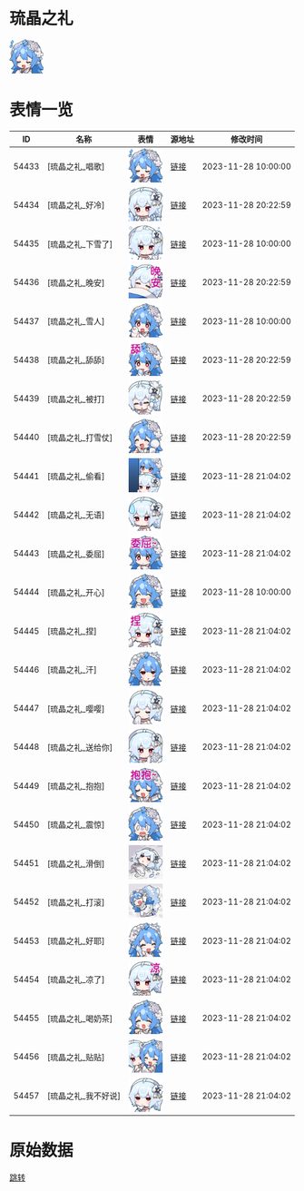 # 琉晶之礼

<img src="./cover.png" height="60" alt="cover" />

# 表情一览

|ID|名称|表情|源地址|修改时间|
|----|----|----|----|----|
|54433|[琉晶之礼_唱歌]|<img src="./pic/054433_%5B琉晶之礼_唱歌%5D.png" height="60" alt="唱歌"/>|[链接](https://i0.hdslb.com/bfs/emote/c58f954930cc73dc4a4799822be29567e451cff2.png)|2023-11-28 10:00:00|
|54434|[琉晶之礼_好冷]|<img src="./pic/054434_%5B琉晶之礼_好冷%5D.png" height="60" alt="好冷"/>|[链接](https://i0.hdslb.com/bfs/emote/4df83ef0e7762edbb05156b76539cdaa5976975a.png)|2023-11-28 20:22:59|
|54435|[琉晶之礼_下雪了]|<img src="./pic/054435_%5B琉晶之礼_下雪了%5D.png" height="60" alt="下雪了"/>|[链接](https://i0.hdslb.com/bfs/emote/a5293ca14276dcd046acc03df736eb3120260a7a.png)|2023-11-28 10:00:00|
|54436|[琉晶之礼_晚安]|<img src="./pic/054436_%5B琉晶之礼_晚安%5D.png" height="60" alt="晚安"/>|[链接](https://i0.hdslb.com/bfs/emote/197d837f908ed29c9fd4ad5950969adbbeeeea5c.png)|2023-11-28 20:22:59|
|54437|[琉晶之礼_雪人]|<img src="./pic/054437_%5B琉晶之礼_雪人%5D.png" height="60" alt="雪人"/>|[链接](https://i0.hdslb.com/bfs/emote/f385459f9632e05ccce1e48c2a4dbc61e7cedd4b.png)|2023-11-28 10:00:00|
|54438|[琉晶之礼_舔舔]|<img src="./pic/054438_%5B琉晶之礼_舔舔%5D.png" height="60" alt="舔舔"/>|[链接](https://i0.hdslb.com/bfs/emote/e54de76a2039e45d5c47996568274c7851d40ea8.png)|2023-11-28 20:22:59|
|54439|[琉晶之礼_被打]|<img src="./pic/054439_%5B琉晶之礼_被打%5D.png" height="60" alt="被打"/>|[链接](https://i0.hdslb.com/bfs/emote/9ffdd182ba3682defeffa67ef9c069d1c4cad449.png)|2023-11-28 20:22:59|
|54440|[琉晶之礼_打雪仗]|<img src="./pic/054440_%5B琉晶之礼_打雪仗%5D.png" height="60" alt="打雪仗"/>|[链接](https://i0.hdslb.com/bfs/emote/f5b4a53c7c099ada5377afc56f249d04bb3648f5.png)|2023-11-28 20:22:59|
|54441|[琉晶之礼_偷看]|<img src="./pic/054441_%5B琉晶之礼_偷看%5D.png" height="60" alt="偷看"/>|[链接](https://i0.hdslb.com/bfs/emote/e1ba99c662b1e23e1aaf7e5eec5f856945187504.png)|2023-11-28 21:04:02|
|54442|[琉晶之礼_无语]|<img src="./pic/054442_%5B琉晶之礼_无语%5D.png" height="60" alt="无语"/>|[链接](https://i0.hdslb.com/bfs/emote/f097b07959388704b0af675e65a7e7fd78eb6a05.png)|2023-11-28 21:04:02|
|54443|[琉晶之礼_委屈]|<img src="./pic/054443_%5B琉晶之礼_委屈%5D.png" height="60" alt="委屈"/>|[链接](https://i0.hdslb.com/bfs/emote/d8e23af286666f13dcdc0d12697b5e4f29f0a787.png)|2023-11-28 21:04:02|
|54444|[琉晶之礼_开心]|<img src="./pic/054444_%5B琉晶之礼_开心%5D.png" height="60" alt="开心"/>|[链接](https://i0.hdslb.com/bfs/emote/786102ed58024353cbc5f90ce8200f6e85577e1e.png)|2023-11-28 10:00:00|
|54445|[琉晶之礼_捏]|<img src="./pic/054445_%5B琉晶之礼_捏%5D.png" height="60" alt="捏"/>|[链接](https://i0.hdslb.com/bfs/emote/666a2a911fa324777dce6f3f25d9cfd3308c75d7.png)|2023-11-28 21:04:02|
|54446|[琉晶之礼_汗]|<img src="./pic/054446_%5B琉晶之礼_汗%5D.png" height="60" alt="汗"/>|[链接](https://i0.hdslb.com/bfs/emote/c40f48c8ac91dba4d61dbc7522e64ec98c2a8d36.png)|2023-11-28 21:04:02|
|54447|[琉晶之礼_嘤嘤]|<img src="./pic/054447_%5B琉晶之礼_嘤嘤%5D.png" height="60" alt="嘤嘤"/>|[链接](https://i0.hdslb.com/bfs/emote/df30264384f8712684aea83af65304d5c17aa8df.png)|2023-11-28 21:04:02|
|54448|[琉晶之礼_送给你]|<img src="./pic/054448_%5B琉晶之礼_送给你%5D.png" height="60" alt="送给你"/>|[链接](https://i0.hdslb.com/bfs/emote/e016836ec68c1d9de739ded4d62de9d8205bc1da.png)|2023-11-28 21:04:02|
|54449|[琉晶之礼_抱抱]|<img src="./pic/054449_%5B琉晶之礼_抱抱%5D.png" height="60" alt="抱抱"/>|[链接](https://i0.hdslb.com/bfs/emote/311a45dcb7de270c46ea34af39a6c4415e2a71cf.png)|2023-11-28 21:04:02|
|54450|[琉晶之礼_震惊]|<img src="./pic/054450_%5B琉晶之礼_震惊%5D.png" height="60" alt="震惊"/>|[链接](https://i0.hdslb.com/bfs/emote/4bb86429978c37641e3dd52f84d0fa180a58996e.png)|2023-11-28 21:04:02|
|54451|[琉晶之礼_滑倒]|<img src="./pic/054451_%5B琉晶之礼_滑倒%5D.png" height="60" alt="滑倒"/>|[链接](https://i0.hdslb.com/bfs/emote/e650c91f7962f30c9f756d329de6c287fadff716.png)|2023-11-28 21:04:02|
|54452|[琉晶之礼_打滚]|<img src="./pic/054452_%5B琉晶之礼_打滚%5D.png" height="60" alt="打滚"/>|[链接](https://i0.hdslb.com/bfs/emote/76b70a6c9e28dda97cebc31c3a93dc8f682a1ebe.png)|2023-11-28 21:04:02|
|54453|[琉晶之礼_好耶]|<img src="./pic/054453_%5B琉晶之礼_好耶%5D.png" height="60" alt="好耶"/>|[链接](https://i0.hdslb.com/bfs/emote/b2f3167a02b085746bfd734b12637581113f817d.png)|2023-11-28 21:04:02|
|54454|[琉晶之礼_凉了]|<img src="./pic/054454_%5B琉晶之礼_凉了%5D.png" height="60" alt="凉了"/>|[链接](https://i0.hdslb.com/bfs/emote/46d98fec509e9397176d2e07b9b26c8387b844b6.png)|2023-11-28 21:04:02|
|54455|[琉晶之礼_喝奶茶]|<img src="./pic/054455_%5B琉晶之礼_喝奶茶%5D.png" height="60" alt="喝奶茶"/>|[链接](https://i0.hdslb.com/bfs/emote/d1d801da70379a20dd00b852296f208e7f2ddf01.png)|2023-11-28 21:04:02|
|54456|[琉晶之礼_贴贴]|<img src="./pic/054456_%5B琉晶之礼_贴贴%5D.png" height="60" alt="贴贴"/>|[链接](https://i0.hdslb.com/bfs/emote/e98b9ea6358ccebc9d8d6f9801566e01f1f89abe.png)|2023-11-28 21:04:02|
|54457|[琉晶之礼_我不好说]|<img src="./pic/054457_%5B琉晶之礼_我不好说%5D.png" height="60" alt="我不好说"/>|[链接](https://i0.hdslb.com/bfs/emote/17724ca711cc898fb6a950898d6e00a3a0df79e9.png)|2023-11-28 21:04:02|

# 原始数据

[跳转](./raw.json)

